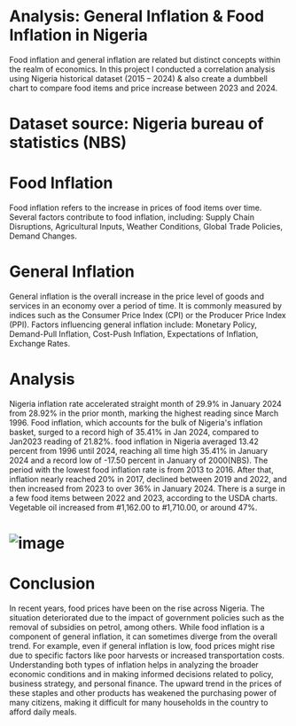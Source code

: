 # Analysis: General Inflation & Food Inflation in Nigeria 
Food inflation and general inflation are related but distinct concepts within the realm of economics. In this project I conducted a correlation analysis using Nigeria historical dataset (2015 – 2024) & also create a dumbbell chart to compare food items and price increase between 2023 and 2024.

# Dataset source: Nigeria bureau of statistics (NBS)

# Food Inflation
Food inflation refers to the increase in prices of food items over time. Several factors contribute to food inflation, including: Supply Chain Disruptions, Agricultural Inputs, Weather Conditions, Global Trade Policies, Demand Changes.
# General Inflation
General inflation is the overall increase in the price level of goods and services in an economy over a period of time. It is commonly measured by indices such as the Consumer Price Index (CPI) or the Producer Price Index (PPI). Factors influencing general inflation include: Monetary Policy, Demand-Pull Inflation, Cost-Push Inflation, Expectations of Inflation, Exchange Rates.
# Analysis
Nigeria inflation rate accelerated straight month of 29.9% in January 2024 from 28.92% in the prior month, marking the highest reading since March 1996.
 Food inflation, which accounts for the bulk of Nigeria's inflation basket, surged to a record high of 35.41% in Jan 2024, compared to Jan2023 reading of 21.82%. food inflation in Nigeria averaged 13.42 percent from 1996 until 2024, reaching all time high 35.41% in January 2024 and a record low of -17.50 percent in January of 2000(NBS).
The period with the lowest food inflation rate is from 2013 to 2016. After that, inflation nearly reached 20% in 2017, declined between 2019 and 2022, and then increased from 2023 to over 36% in January 2024.
There is a surge in a few food items between 2022 and 2023, according to the USDA charts. Vegetable oil increased from #1,162.00 to #1,710.00, or around 47%. 
 


# ![image](https://github.com/rotland/Analysis-General-Inflation-Food-Inflation-in-Nigeria-/assets/65259178/f1fec94b-1892-4d38-9d52-dc0f123e010c)





# Conclusion 
In recent years, food prices have been on the rise across Nigeria. The situation deteriorated due to the impact of government policies such as the removal of subsidies on petrol, among others.
While food inflation is a component of general inflation, it can sometimes diverge from the overall trend. For example, even if general inflation is low, food prices might rise due to specific factors like poor harvests or increased transportation costs.
Understanding both types of inflation helps in analyzing the broader economic conditions and in making informed decisions related to policy, business strategy, and personal finance.
The upward trend in the prices of these staples and other products has weakened the purchasing power of many citizens, making it difficult for many households in the country to afford daily meals.
